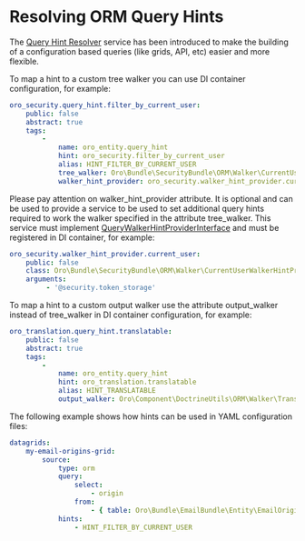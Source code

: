 <a id="dev-entities-resolving-orm-query-hints"></a>

# Resolving ORM Query Hints

The <a href="https://github.com/oroinc/platform/tree/4.2/src/Oro/Component/DoctrineUtils/ORM/QueryHintResolver.php" target="_blank">Query Hint Resolver</a> service has been introduced to make the building of a configuration based queries (like grids, API, etc) easier and more flexible.

To map a hint to a custom tree walker you can use DI container configuration, for example:

```yaml
oro_security.query_hint.filter_by_current_user:
    public: false
    abstract: true
    tags:
        -
            name: oro_entity.query_hint
            hint: oro_security.filter_by_current_user
            alias: HINT_FILTER_BY_CURRENT_USER
            tree_walker: Oro\Bundle\SecurityBundle\ORM\Walker\CurrentUserWalker
            walker_hint_provider: oro_security.walker_hint_provider.current_user
```

Please pay attention on walker_hint_provider attribute. It is optional and can be used to provide a service to be used to set additional query hints required to work the walker specified in the attribute tree_walker. This service must implement <a href="https://github.com/oroinc/platform/tree/4.2/src/Oro/Component/DoctrineUtils/ORM/QueryWalkerHintProviderInterface.php" target="_blank">QueryWalkerHintProviderInterface</a> and must be registered in DI container, for example:

```yaml
oro_security.walker_hint_provider.current_user:
    public: false
    class: Oro\Bundle\SecurityBundle\ORM\Walker\CurrentUserWalkerHintProvider
    arguments:
         - '@security.token_storage'
```

To map a hint to a custom output walker use the attribute output_walker instead of tree_walker in DI container configuration, for example:

```yaml
oro_translation.query_hint.translatable:
    public: false
    abstract: true
    tags:
        -
            name: oro_entity.query_hint
            hint: oro_translation.translatable
            alias: HINT_TRANSLATABLE
            output_walker: Oro\Component\DoctrineUtils\ORM\Walker\TranslatableSqlWalker
```

The following example shows how hints can be used in YAML configuration files:

```yaml
datagrids:
    my-email-origins-grid:
        source:
            type: orm
            query:
                select:
                    - origin
                from:
                    - { table: Oro\Bundle\EmailBundle\Entity\EmailOrigin, alias: origin }
            hints:
                - HINT_FILTER_BY_CURRENT_USER
```

<!-- Frontend -->

